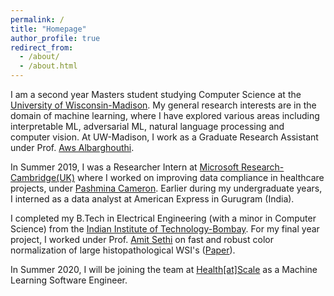 ```yaml
---
permalink: /
title: "Homepage"
author_profile: true
redirect_from: 
  - /about/
  - /about.html
---
```

I am a second year Masters student studying Computer Science at the [University of Wisconsin-Madison](https://www.cs.wisc.edu). My general research interests are in the domain of machine learning, where I have explored various areas including interpretable ML, adversarial ML, natural language processing and computer vision. At UW-Madison, I work as a Graduate Research Assistant under Prof. [Aws Albarghouthi](http://pages.cs.wisc.edu/~aws/). 

In Summer 2019, I was a Researcher Intern at [Microsoft Research-Cambridge(UK)](https://www.microsoft.com/en-us/research/lab/microsoft-research-cambridge/) where I worked on improving data compliance in healthcare projects, under [Pashmina Cameron](https://www.microsoft.com/en-us/research/people/pacamero/). Earlier during my undergraduate years, I interned as a data analyst at American Express in Gurugram (India). 

I completed my B.Tech in Electrical Engineering (with a minor in Computer Science) from the [Indian Institute of Technology-Bombay](https://www.iitb.ac.in/). For my final year project, I worked under Prof. [Amit Sethi](https://www.ee.iitb.ac.in/~asethi/) on fast and robust color normalization of large histopathological WSI's ([Paper](https://ieeexplore.ieee.org/stamp/stamp.jsp?arnumber=8787328)).

In Summer 2020, I will be joining the team at [Health[at]Scale](https://www.healthatscale.com/) as a Machine Learning Software Engineer. 
